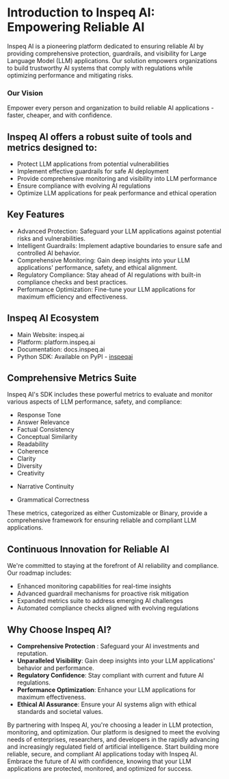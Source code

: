 # Introduction to Inspeq AI: Empowering Reliable AI


Inspeq AI is a pioneering platform dedicated to ensuring reliable AI by providing comprehensive protection, guardrails, and visibility for Large Language Model (LLM) applications. Our solution empowers organizations to build trustworthy AI systems that comply with regulations while optimizing performance and mitigating risks.

### Our Vision

Empower every person and organization to build reliable AI applications - faster, cheaper, and with confidence.


## Inspeq AI offers a robust suite of tools and metrics designed to:

* Protect LLM applications from potential vulnerabilities
* Implement effective guardrails for safe AI deployment
* Provide comprehensive monitoring and visibility into LLM performance
* Ensure compliance with evolving AI regulations
* Optimize LLM applications for peak performance and ethical operation


## Key Features

* Advanced Protection: Safeguard your LLM applications against potential risks and vulnerabilities.
* Intelligent Guardrails: Implement adaptive boundaries to ensure safe and controlled AI behavior.
* Comprehensive Monitoring: Gain deep insights into your LLM applications' performance, safety, and ethical alignment.
* Regulatory Compliance: Stay ahead of AI regulations with built-in compliance checks and best practices.
* Performance Optimization: Fine-tune your LLM applications for maximum efficiency and effectiveness.

## Inspeq AI Ecosystem

* Main Website: inspeq.ai
* Platform: platform.inspeq.ai
* Documentation: docs.inspeq.ai
* Python SDK: Available on PyPI - [inspeqai](https://pypi.org/project/inspeqai/)


## Comprehensive Metrics Suite

Inspeq AI's SDK includes these powerful metrics to evaluate and monitor various aspects of LLM performance, safety, and compliance:

* Response Tone
* Answer Relevance
* Factual Consistency
* Conceptual Similarity
* Readability
* Coherence
* Clarity
* Diversity
* Creativity
<!-- * Data Leakage -->
<!-- * Do Not Use Keywords -->
<!-- * Model Refusal -->
* Narrative Continuity
<!-- * Word Count Limit -->
<!-- * Insecure Output -->
<!-- * Answer Fluency -->
* Grammatical Correctness

These metrics, categorized as either Customizable or Binary, provide a comprehensive framework for ensuring reliable and compliant LLM applications.


## Continuous Innovation for Reliable AI
We're committed to staying at the forefront of AI reliability and compliance. Our roadmap includes:

* Enhanced monitoring capabilities for real-time insights
* Advanced guardrail mechanisms for proactive risk mitigation
* Expanded metrics suite to address emerging AI challenges
* Automated compliance checks aligned with evolving regulations


##  Why Choose Inspeq AI?

* __Comprehensive Protection__ : Safeguard your AI investments and reputation.
* __Unparalleled Visibility__: Gain deep insights into your LLM applications' behavior and performance.
* __Regulatory Confidence__: Stay compliant with current and future AI regulations.
* __Performance Optimization__: Enhance your LLM applications for maximum effectiveness.
* __Ethical AI Assurance__: Ensure your AI systems align with ethical standards and societal values.


By partnering with Inspeq AI, you're choosing a leader in LLM protection, monitoring, and optimization. Our platform is designed to meet the evolving needs of enterprises, researchers, and developers in the rapidly advancing and increasingly regulated field of artificial intelligence.
Start building more reliable, secure, and compliant AI applications today with Inspeq AI. Embrace the future of AI with confidence, knowing that your LLM applications are protected, monitored, and optimized for success.
